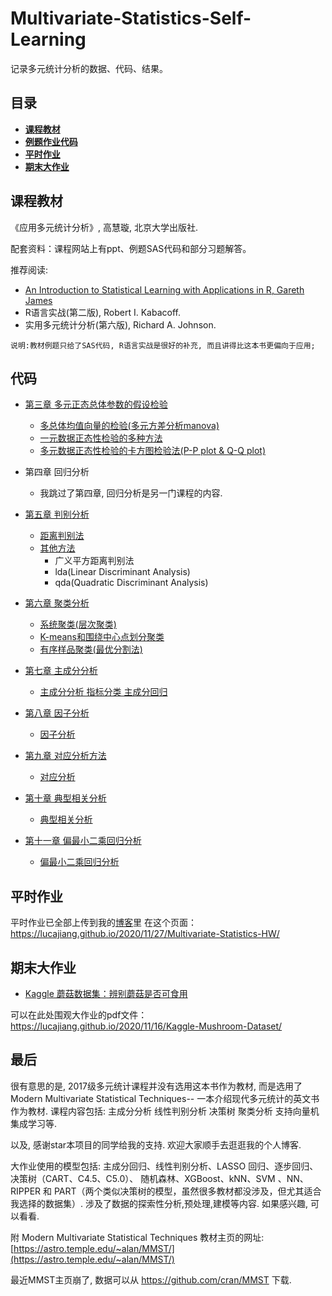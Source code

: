 # Multivariate-Statistics-Self-Learning

记录多元统计分析的数据、代码、结果。

## 目录
* [**课程教材**](#课程教材)
* [**例题作业代码**](#代码)
* [**平时作业**](#平时作业)
* [**期末大作业**](#期末大作业)


## 课程教材
《应用多元统计分析》, 高慧璇, 北京大学出版社.

配套资料：课程网站上有ppt、例题SAS代码和部分习题解答。

推荐阅读:
* [An Introduction to Statistical Learning
with Applications in R, Gareth James](
http://faculty.marshall.usc.edu/gareth-james/ISL/)
* R语言实战(第二版), Robert I. Kabacoff.
* 实用多元统计分析(第六版), Richard A. Johnson.
~~~
说明:教材例题只给了SAS代码, R语言实战是很好的补充, 而且讲得比这本书更偏向于应用;
~~~

## 代码
* [第三章 多元正态总体参数的假设检验](/chapter3) 
    * [多总体均值向量的检验(多元方差分析manova)](chapter3/hypothesis%20test%20for%20multivariable%20manova.R)
    * [一元数据正态性检验的多种方法](chapter3/hypothesis%20test%20for%20multivariable%20manova.R)
    * [多元数据正态性检验的卡方图检验法(P-P plot & Q-Q plot)](chapter3/hypothesis%20test%20for%20multivariable%20manova.R)


* 第四章 回归分析
  * 我跳过了第四章, 回归分析是另一门课程的内容.


* [第五章 判别分析](/chapter5)
    * [距离判别法](/chapter5/discriminant%20analysis_dist.R)
    * [其他方法](/chapter5/discriminant%20analysis_bayes_gendist_fisher.R)
      * 广义平方距离判别法
      * lda(Linear Discriminant Analysis)
      * qda(Quadratic Discriminant Analysis)


* [第六章 聚类分析](/chapter6)
  * [系统聚类(层次聚类)](chapter6/hierarchical%20agglomerative%20clustering.R)
  * [K-means和围绕中心点划分聚类](chapter6/kmeans%20pam.R)
  * [有序样品聚类(最优分割法)](chapter6/ordered%20clustering.R)


* [第七章 主成分分析](chapter7)
  * [主成分分析 指标分类 主成分回归](chapter7/pca.R)
  
* [第八章 因子分析](chapter8)
  * [因子分析](chapter8/fa.R)

* [第九章 对应分析方法](chapter9)
  * [对应分析](chapter9/ca.R)

* [第十章 典型相关分析](chapter10)
  * [典型相关分析](chapter10/ca.R)
  
* [第十一章 偏最小二乘回归分析](chapter11)
  * [偏最小二乘回归分析](chapter11/pls.R)
  
## 平时作业   
平时作业已全部上传到我的[博客](https://lucajiang.github.io/)里 
在这个页面：https://lucajiang.github.io/2020/11/27/Multivariate-Statistics-HW/
  
## 期末大作业 

* [Kaggle 蘑菇数据集：辨别蘑菇是否可食用](proj)

可以在此处围观大作业的pdf文件：https://lucajiang.github.io/2020/11/16/Kaggle-Mushroom-Dataset/

## 最后

很有意思的是, 2017级多元统计课程并没有选用这本书作为教材, 而是选用了Modern Multivariate Statistical Techniques--
一本介绍现代多元统计的英文书作为教材. 课程内容包括: 主成分分析 线性判别分析 决策树 聚类分析 支持向量机 集成学习等.

以及, 感谢star本项目的同学给我的支持. 欢迎大家顺手去逛逛我的个人博客.

大作业使用的模型包括: 主成分回归、线性判别分析、LASSO 回归、逐步回归、决策树（CART、C4.5、C5.0）、
随机森林、XGBoost、kNN、SVM 、NN、RIPPER 和 PART（两个类似决策树的模型，虽然很多教材都没涉及，但尤其适合我选择的数据集）. 涉及了数据的探索性分析,预处理,建模等内容. 如果感兴趣, 可以看看.

附 Modern Multivariate Statistical Techniques 教材主页的网址: [https://astro.temple.edu/~alan/MMST/](https://astro.temple.edu/~alan/MMST/)

最近MMST主页崩了, 数据可以从 https://github.com/cran/MMST 下载.
